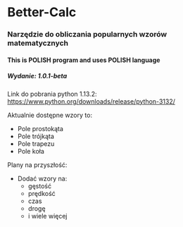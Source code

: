 # Better-Calc
### Narzędzie do obliczania popularnych wzorów matematycznych
#### This is **POLISH** program and uses **POLISH** language
##### Wydanie: 1.0.1-beta
Link do pobrania python 1.13.2: https://www.python.org/downloads/release/python-3132/

Aktualnie dostępne wzory to:
- Pole prostokąta
- Pole trójkąta
- Pole trapezu
- Pole koła

Plany na przyszłość:
- Dodać wzory na:
  - gęstość
  - prędkość
  - czas
  - drogę
  - i wiele więcej

